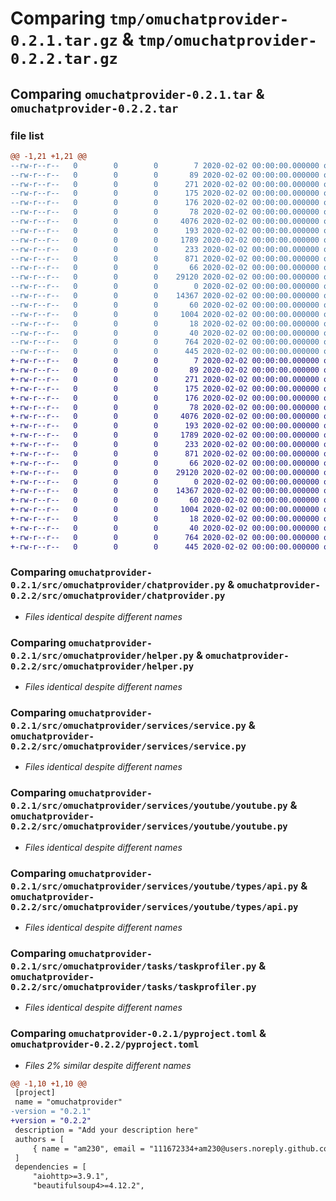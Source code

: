 # Comparing `tmp/omuchatprovider-0.2.1.tar.gz` & `tmp/omuchatprovider-0.2.2.tar.gz`

## Comparing `omuchatprovider-0.2.1.tar` & `omuchatprovider-0.2.2.tar`

### file list

```diff
@@ -1,21 +1,21 @@
--rw-r--r--   0        0        0        7 2020-02-02 00:00:00.000000 omuchatprovider-0.2.1/.python-version
--rw-r--r--   0        0        0       89 2020-02-02 00:00:00.000000 omuchatprovider-0.2.1/run.py
--rw-r--r--   0        0        0      271 2020-02-02 00:00:00.000000 omuchatprovider-0.2.1/.vscode/launch.json
--rw-r--r--   0        0        0      175 2020-02-02 00:00:00.000000 omuchatprovider-0.2.1/.vscode/settings.json
--rw-r--r--   0        0        0      176 2020-02-02 00:00:00.000000 omuchatprovider-0.2.1/src/omuchatprovider/__init__.py
--rw-r--r--   0        0        0       78 2020-02-02 00:00:00.000000 omuchatprovider-0.2.1/src/omuchatprovider/__main__.py
--rw-r--r--   0        0        0     4076 2020-02-02 00:00:00.000000 omuchatprovider-0.2.1/src/omuchatprovider/chatprovider.py
--rw-r--r--   0        0        0      193 2020-02-02 00:00:00.000000 omuchatprovider-0.2.1/src/omuchatprovider/errors.py
--rw-r--r--   0        0        0     1789 2020-02-02 00:00:00.000000 omuchatprovider-0.2.1/src/omuchatprovider/helper.py
--rw-r--r--   0        0        0      233 2020-02-02 00:00:00.000000 omuchatprovider-0.2.1/src/omuchatprovider/services/__init__.py
--rw-r--r--   0        0        0      871 2020-02-02 00:00:00.000000 omuchatprovider-0.2.1/src/omuchatprovider/services/service.py
--rw-r--r--   0        0        0       66 2020-02-02 00:00:00.000000 omuchatprovider-0.2.1/src/omuchatprovider/services/youtube/__init__.py
--rw-r--r--   0        0        0    29120 2020-02-02 00:00:00.000000 omuchatprovider-0.2.1/src/omuchatprovider/services/youtube/youtube.py
--rw-r--r--   0        0        0        0 2020-02-02 00:00:00.000000 omuchatprovider-0.2.1/src/omuchatprovider/services/youtube/types/__init__.py
--rw-r--r--   0        0        0    14367 2020-02-02 00:00:00.000000 omuchatprovider-0.2.1/src/omuchatprovider/services/youtube/types/api.py
--rw-r--r--   0        0        0       60 2020-02-02 00:00:00.000000 omuchatprovider-0.2.1/src/omuchatprovider/tasks/__init__.py
--rw-r--r--   0        0        0     1004 2020-02-02 00:00:00.000000 omuchatprovider-0.2.1/src/omuchatprovider/tasks/taskprofiler.py
--rw-r--r--   0        0        0       18 2020-02-02 00:00:00.000000 omuchatprovider-0.2.1/.gitignore
--rw-r--r--   0        0        0       40 2020-02-02 00:00:00.000000 omuchatprovider-0.2.1/README.md
--rw-r--r--   0        0        0      764 2020-02-02 00:00:00.000000 omuchatprovider-0.2.1/pyproject.toml
--rw-r--r--   0        0        0      445 2020-02-02 00:00:00.000000 omuchatprovider-0.2.1/PKG-INFO
+-rw-r--r--   0        0        0        7 2020-02-02 00:00:00.000000 omuchatprovider-0.2.2/.python-version
+-rw-r--r--   0        0        0       89 2020-02-02 00:00:00.000000 omuchatprovider-0.2.2/run.py
+-rw-r--r--   0        0        0      271 2020-02-02 00:00:00.000000 omuchatprovider-0.2.2/.vscode/launch.json
+-rw-r--r--   0        0        0      175 2020-02-02 00:00:00.000000 omuchatprovider-0.2.2/.vscode/settings.json
+-rw-r--r--   0        0        0      176 2020-02-02 00:00:00.000000 omuchatprovider-0.2.2/src/omuchatprovider/__init__.py
+-rw-r--r--   0        0        0       78 2020-02-02 00:00:00.000000 omuchatprovider-0.2.2/src/omuchatprovider/__main__.py
+-rw-r--r--   0        0        0     4076 2020-02-02 00:00:00.000000 omuchatprovider-0.2.2/src/omuchatprovider/chatprovider.py
+-rw-r--r--   0        0        0      193 2020-02-02 00:00:00.000000 omuchatprovider-0.2.2/src/omuchatprovider/errors.py
+-rw-r--r--   0        0        0     1789 2020-02-02 00:00:00.000000 omuchatprovider-0.2.2/src/omuchatprovider/helper.py
+-rw-r--r--   0        0        0      233 2020-02-02 00:00:00.000000 omuchatprovider-0.2.2/src/omuchatprovider/services/__init__.py
+-rw-r--r--   0        0        0      871 2020-02-02 00:00:00.000000 omuchatprovider-0.2.2/src/omuchatprovider/services/service.py
+-rw-r--r--   0        0        0       66 2020-02-02 00:00:00.000000 omuchatprovider-0.2.2/src/omuchatprovider/services/youtube/__init__.py
+-rw-r--r--   0        0        0    29120 2020-02-02 00:00:00.000000 omuchatprovider-0.2.2/src/omuchatprovider/services/youtube/youtube.py
+-rw-r--r--   0        0        0        0 2020-02-02 00:00:00.000000 omuchatprovider-0.2.2/src/omuchatprovider/services/youtube/types/__init__.py
+-rw-r--r--   0        0        0    14367 2020-02-02 00:00:00.000000 omuchatprovider-0.2.2/src/omuchatprovider/services/youtube/types/api.py
+-rw-r--r--   0        0        0       60 2020-02-02 00:00:00.000000 omuchatprovider-0.2.2/src/omuchatprovider/tasks/__init__.py
+-rw-r--r--   0        0        0     1004 2020-02-02 00:00:00.000000 omuchatprovider-0.2.2/src/omuchatprovider/tasks/taskprofiler.py
+-rw-r--r--   0        0        0       18 2020-02-02 00:00:00.000000 omuchatprovider-0.2.2/.gitignore
+-rw-r--r--   0        0        0       40 2020-02-02 00:00:00.000000 omuchatprovider-0.2.2/README.md
+-rw-r--r--   0        0        0      764 2020-02-02 00:00:00.000000 omuchatprovider-0.2.2/pyproject.toml
+-rw-r--r--   0        0        0      445 2020-02-02 00:00:00.000000 omuchatprovider-0.2.2/PKG-INFO
```

### Comparing `omuchatprovider-0.2.1/src/omuchatprovider/chatprovider.py` & `omuchatprovider-0.2.2/src/omuchatprovider/chatprovider.py`

 * *Files identical despite different names*

### Comparing `omuchatprovider-0.2.1/src/omuchatprovider/helper.py` & `omuchatprovider-0.2.2/src/omuchatprovider/helper.py`

 * *Files identical despite different names*

### Comparing `omuchatprovider-0.2.1/src/omuchatprovider/services/service.py` & `omuchatprovider-0.2.2/src/omuchatprovider/services/service.py`

 * *Files identical despite different names*

### Comparing `omuchatprovider-0.2.1/src/omuchatprovider/services/youtube/youtube.py` & `omuchatprovider-0.2.2/src/omuchatprovider/services/youtube/youtube.py`

 * *Files identical despite different names*

### Comparing `omuchatprovider-0.2.1/src/omuchatprovider/services/youtube/types/api.py` & `omuchatprovider-0.2.2/src/omuchatprovider/services/youtube/types/api.py`

 * *Files identical despite different names*

### Comparing `omuchatprovider-0.2.1/src/omuchatprovider/tasks/taskprofiler.py` & `omuchatprovider-0.2.2/src/omuchatprovider/tasks/taskprofiler.py`

 * *Files identical despite different names*

### Comparing `omuchatprovider-0.2.1/pyproject.toml` & `omuchatprovider-0.2.2/pyproject.toml`

 * *Files 2% similar despite different names*

```diff
@@ -1,10 +1,10 @@
 [project]
 name = "omuchatprovider"
-version = "0.2.1"
+version = "0.2.2"
 description = "Add your description here"
 authors = [
     { name = "am230", email = "111672334+am230@users.noreply.github.com" },
 ]
 dependencies = [
     "aiohttp>=3.9.1",
     "beautifulsoup4>=4.12.2",
```

